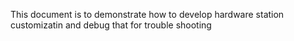 This document is to demonstrate how to develop hardware station customizatin and debug that for trouble shooting
